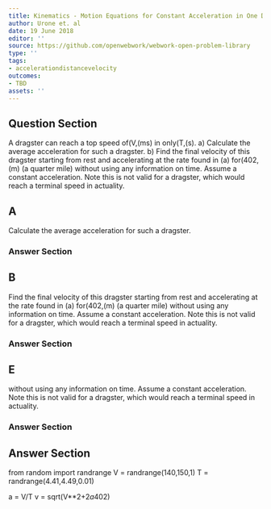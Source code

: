 ```yaml
---
title: Kinematics - Motion Equations for Constant Acceleration in One Dimension
author: Urone et. al
date: 19 June 2018
editor: ''
source: https://github.com/openwebwork/webwork-open-problem-library
type: ''
tags:
- accelerationdistancevelocity
outcomes:
- TBD
assets: ''
---
```


## Question Section 

A dragster can reach a top speed of(V,(ms) in only(T,(s).
a) Calculate the average acceleration for such a dragster.
b) Find the final velocity of this dragster starting from rest and accelerating at the rate found in (a) for(402,(m) (a quarter mile) without using any information on time. Assume a constant acceleration. Note this is not valid for a dragster, which would reach a terminal speed in actuality.
 
## A
Calculate the average acceleration for such a dragster.
### Answer Section
## B
Find the final velocity of this dragster starting from rest and accelerating at the rate found in (a) for(402,(m) (a quarter mile) without using any information on time. Assume a constant acceleration. Note this is not valid for a dragster, which would reach a terminal speed in actuality.
### Answer Section
## E
without using any information on time. Assume a constant acceleration. Note this is not valid for a dragster, which would reach a terminal speed in actuality.
### Answer Section


## Answer Section

from random import randrange
V = randrange(140,150,1)
T = randrange(4.41,4.49,0.01)

a = V/T
v = sqrt(V**2+2*a*402)